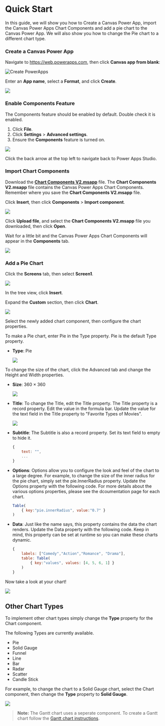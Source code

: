 # Quick Start

In this guide, we will show you how to Create a Canvas Power App, import the Canvas Power Apps Chart Components and add a pie chart to the Canvas Power App.  We will also show you how to change the Pie chart to a different chart type.

### Create a Canvas Power App

Navigate to https://web.powerapps.com, then click **Canvas app from blank**:

![Create PowerApps](images/quickstart-create-app.png)

Enter an **App name**, select a **Format**, and click **Create**.

![](images/quickstart-create-app-02.png)

### Enable Components Feature

The Components feature should be enabled by default.  Double check it is enabled.

1. Click **File**.
2. Click **Settings** > **Advanced settings**.
3. Ensure the **Components** feature is turned on.

![](images/quickstart-enabled-components.png)

Click the back arrow at the top left to navigate back to Power Apps Studio.

### Import Chart Components

Download the **[Chart Components V2.msapp](https://github.com/OGcanviz/ChartComponents/blob/master/Chart%20Components%20V2.msapp)** file.  The **Chart Components V2.msapp** file contains the Canvas Power Apps Chart Components.  Remember where you save the **Chart Components V2.msapp** file.

Click **Insert**, then click **Components** > **Import component**.

![](images/quickstart-import-components.png)

Click **Upload file**, and select the **Chart Components V2.msapp** file you downloaded, then click **Open**.

Wait for a little bit and the Canvas Power Apps Chart Components will appear in the **Components** tab.

![](images/quickstart-components-tab.png)

### Add a Pie Chart

Click the **Screens** tab, then select **Screen1**.

![](images/quickstart-select-screen.png)

In the tree view, click **Insert**.

Expand the **Custom** section, then click **Chart**.

![](images/quickstart-insert-chart.png)

Select the newly added chart component, then configure the chart properties.

To make a Pie chart, enter Pie in the Type property.  Pie is the default Type property.
* **Type**: Pie

  ![](images/quickstart-chart-properties.png)
  
To change the size of the chart, click the Advanced tab and change the Height and Width properties.
* **Size**: 360 × 360

  ![](images/quickstart-size-properties.png)

* **Title**: To change the Title, edit the Title property.  The Title property is a record property.  Edit the value in the formula bar.  Update the value for the text field in the Title property to "Favorite Types of Movies".

  ![](images/quickstart-chart-title.png)

* **Subtitle**: The Subtitle is also a record property. Set its text field to empty to hide it.

  ```javascript
  {
      text: "",
      ...
  }
  ```
* **Options**: Options allow you to configure the look and feel of the chart to a large degree.  For example, to change the size of the inner radius for the pie chart, simply set the pie.InnerRadius property.  Update the Options property with the following code.  For more details about the various options properties, please see the dcoumentation page for each chart.

  ```javascript
  Table(
      { key:"pie.innerRadius", value:"0.7" }
  )
  ```

* **Data**: Just like the name says, this property contains the data the chart renders.  Update the Data property with the following code.  Keep in mind, this property can be set at runtime so you can make these charts dynamic.

  ```javascript
  {
      labels: ["Comedy","Action","Romance", "Drama"],
      table: Table(
          { key:"values", values: [4, 5, 6, 1] }
      )
  }
  ```

Now take a look at your chart!

![](images/quickstart-pie.png)

## Other Chart Types

To implement other chart types simply change the **Type** property for the Chart component.  

The following Types are currently available.

- Pie
- Solid Gauge
- Funnel
- Line
- Bar
- Radar
- Scatter
- Candle Stick

For example, to change the chart to a Solid Gauge chart, select the Chart component, then change the **Type** property to **Solid Gauge**.

![](images/quickstart-change-type.png)

> **Note:** The Gantt chart uses a seperate component.  To create a Gantt chart follow the [Gantt chart instructions](gantt.md).
